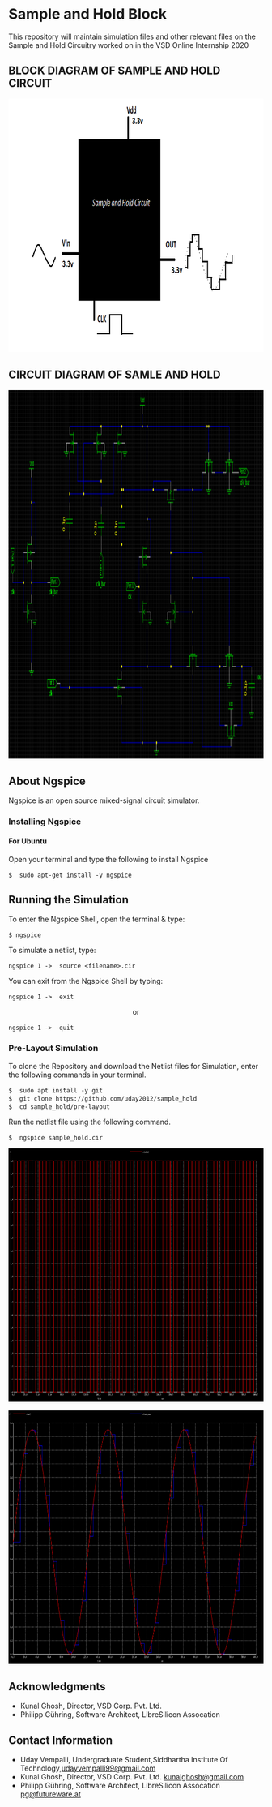 # Sample and Hold Block
This repository will maintain simulation files and other relevant files on the Sample and Hold Circuitry worked on in the VSD Online Internship 2020
## BLOCK DIAGRAM OF SAMPLE AND HOLD CIRCUIT
<p align="center">
  <img width="800" height="500" src="/pre-layout/block.png">
</p>

## CIRCUIT DIAGRAM OF SAMLE AND HOLD
<p align="center">
  <img width="1341" height="727" src="/pre-layout/circuit.png">
</p>


## About Ngspice 
Ngspice is an open source mixed-signal circuit simulator.

### Installing Ngspice

#### For Ubuntu

Open your terminal and type the following to install Ngspice
```
$  sudo apt-get install -y ngspice
```

## Running the Simulation


To enter the Ngspice Shell, open the terminal & type:
```
$ ngspice
```
To simulate a netlist, type:
```
ngspice 1 ->  source <filename>.cir
```

You can exit from the Ngspice Shell by typing:
```
ngspice 1 ->  exit
```
 <p align="center"> or </p>
 
```
ngspice 1 ->  quit
```
### Pre-Layout Simulation

To clone the Repository and download the Netlist files for Simulation, enter the following commands in your terminal.

```
$  sudo apt install -y git
$  git clone https://github.com/uday2012/sample_hold
$  cd sample_hold/pre-layout
```
Run the netlist file using the following command.
```
$  ngspice sample_hold.cir
```


<p align="center">
 <img width="800" height="500" src="/pre-layout/clock.png">
</p>
<p align="center">
<img width="800" height="500" src="/pre-layout/sample.png">
</p>

## Acknowledgments
- Kunal Ghosh, Director, VSD Corp. Pvt. Ltd.
- Philipp Gühring, Software Architect, LibreSilicon Assocation


## Contact Information

- Uday Vempalli, Undergraduate Student,Siddhartha Institute Of Technology,udayvempalli99@gmail.com
- Kunal Ghosh, Director, VSD Corp. Pvt. Ltd. kunalghosh@gmail.com
- Philipp Gühring, Software Architect, LibreSilicon Assocation pg@futureware.at
